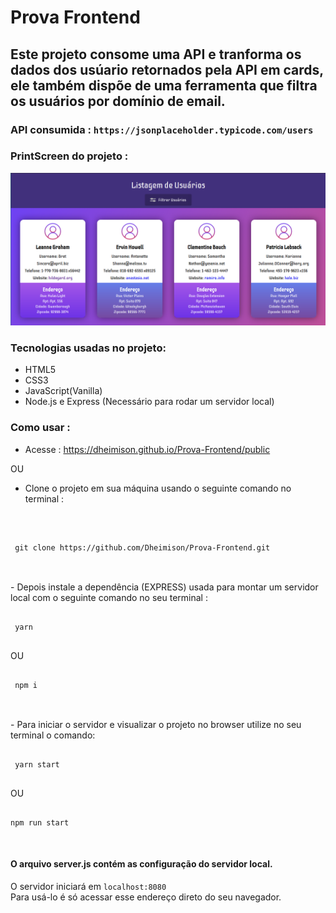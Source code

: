 # Prova Frontend
## Este projeto consome uma API e tranforma os dados dos usúario retornados pela API em cards, ele também dispõe de uma ferramenta que filtra os usuários por domínio de email.

### API consumida : `https://jsonplaceholder.typicode.com/users`

### PrintScreen do projeto :
![Homepage](./public/img/Homepage.png)

### Tecnologias usadas no projeto:
- HTML5
- CSS3
- JavaScript(Vanilla)
- Node.js e Express (Necessário para rodar um servidor local)

### Como usar :

- Acesse : https://dheimison.github.io/Prova-Frontend/public

OU

 - Clone o projeto em sua máquina usando o seguinte comando no terminal :
 <br>
 <pre><code>
 git clone https://github.com/Dheimison/Prova-Frontend.git
 </code></pre>
 <br>
 - Depois instale a dependência (EXPRESS) usada para montar um servidor local com o seguinte comando no seu terminal :
 <br>
 <pre><code>
 yarn 
 </code></pre>
 OU 
 <pre><code>
 npm i
 </code></pre>
 <br>
 - Para iniciar o servidor e visualizar o projeto no browser utilize no seu terminal o comando:
 <br>

 <pre><code>
 yarn start
 </code></pre>

  OU 
<pre><code>
npm run start
</code></pre>
 <br>

 #### O arquivo server.js contém as configuração do servidor local.
 O servidor iniciará em `localhost:8080` 
 <br>
 Para usá-lo é só acessar esse endereço direto do seu navegador.